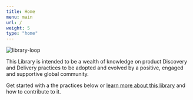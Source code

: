 ```yaml
---
title: Home
menu: main
url: /
weight: 5
type: "home"
---
```


![library-loop](/images/loop-labels-path.svg)

This Library is intended to be a wealth of knowledge on product Discovery and Delivery practices to be adopted and evolved by a positive, engaged and supportive global community.

Get started with a the practices below or [learn more about this library](/about) and how to contribute to it.
